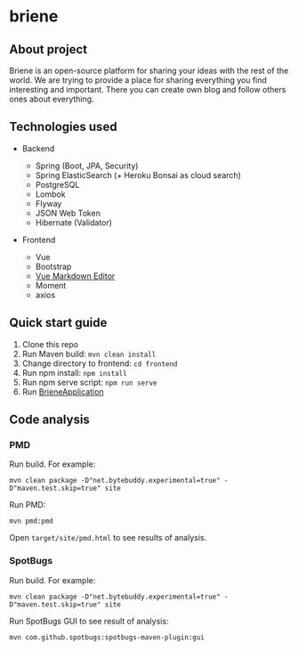 # briene

## About project

Briene is an open-source platform for sharing your ideas with the rest of the world. We are trying to provide a place
for sharing everything you find interesting and important. There you can create own blog and follow others ones about 
everything.

## Technologies used

* Backend
  * Spring (Boot, JPA, Security)
  * Spring ElasticSearch (+ Heroku Bonsai as cloud search)
  * PostgreSQL 
  * Lombok
  * Flyway 
  * JSON Web Token 
  * Hibernate (Validator)


* Frontend
  * Vue
  * Bootstrap
  * [Vue Markdown Editor](https://github.com/code-farmer-i/vue-markdown-editor)
  * Moment
  * axios

## Quick start guide

1. Clone this repo
2. Run Maven build: ```mvn clean install```
3. Change directory to frontend: ```cd frontend```
4. Run npm install: ```npm install```
5. Run npm serve script: ```npm run serve```
6. Run [BrieneApplication](backend/src/main/java/com/salat/briene/BrieneApplication.java)

## Code analysis

### PMD

Run build. For example:
```shell
mvn clean package -D"net.bytebuddy.experimental=true" -D"maven.test.skip=true" site
```

Run PMD:
```shell
mvn pmd:pmd
```

Open `target/site/pmd.html` to see results of analysis.

### SpotBugs

Run build. For example:
```shell
mvn clean package -D"net.bytebuddy.experimental=true" -D"maven.test.skip=true" site
```

Run SpotBugs GUI to see result of analysis:
```shell
mvn com.github.spotbugs:spotbugs-maven-plugin:gui
```